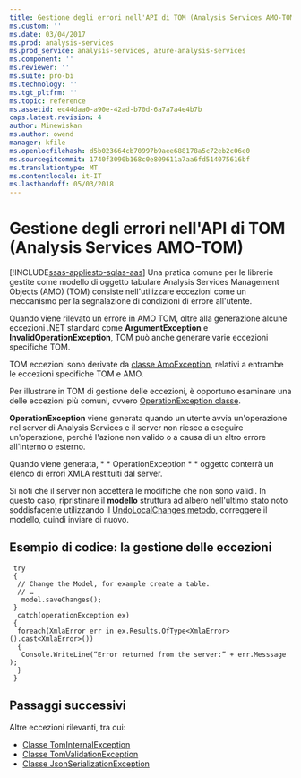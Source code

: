 ```yaml
---
title: Gestione degli errori nell'API di TOM (Analysis Services AMO-TOM) | Documenti Microsoft
ms.custom: ''
ms.date: 03/04/2017
ms.prod: analysis-services
ms.prod_service: analysis-services, azure-analysis-services
ms.component: ''
ms.reviewer: ''
ms.suite: pro-bi
ms.technology: ''
ms.tgt_pltfrm: ''
ms.topic: reference
ms.assetid: ec44daa0-a90e-42ad-b70d-6a7a7a4e4b7b
caps.latest.revision: 4
author: Minewiskan
ms.author: owend
manager: kfile
ms.openlocfilehash: d5b023664cb70997b9aee688178a5c72eb2c06e0
ms.sourcegitcommit: 1740f3090b168c0e809611a7aa6fd514075616bf
ms.translationtype: MT
ms.contentlocale: it-IT
ms.lasthandoff: 05/03/2018
---
```

# <a name="handling-errors-in-the-tom-api-analysis-services-amo-tom"></a>Gestione degli errori nell'API di TOM (Analysis Services AMO-TOM)
[!INCLUDE[ssas-appliesto-sqlas-aas](../../includes/ssas-appliesto-sqlas-aas.md)]
Una pratica comune per le librerie gestite come modello di oggetto tabulare Analysis Services Management Objects (AMO) (TOM) consiste nell'utilizzare eccezioni come un meccanismo per la segnalazione di condizioni di errore all'utente.  

Quando viene rilevato un errore in AMO TOM, oltre alla generazione alcune eccezioni .NET standard come **ArgumentException** e **InvalidOperationException**, TOM può anche generare varie eccezioni specifiche TOM.  

TOM eccezioni sono derivate da [classe AmoException](http://msdn.microsoft.com/library/microsoft.analysisservices.amoexception.aspx), relativi a entrambe le eccezioni specifiche TOM e AMO. 

Per illustrare in TOM di gestione delle eccezioni, è opportuno esaminare una delle eccezioni più comuni, ovvero [OperationException classe](http://msdn.microsoft.com/library/microsoft.analysisservices.operationexception.aspx).

**OperationException** viene generata quando un utente avvia un'operazione nel server di Analysis Services e il server non riesce a eseguire un'operazione, perché l'azione non valido o a causa di un altro errore all'interno o esterno. 

Quando viene generata, * * OperationException * * oggetto conterrà un elenco di errori XMLA restituiti dal server. 

Si noti che il server non accetterà le modifiche che non sono validi. In questo caso, ripristinare il **modello** struttura ad albero nell'ultimo stato noto soddisfacente utilizzando il [UndoLocalChanges metodo](http://msdn.microsoft.com/library/microsoft.analysisservices.tabular.model.undolocalchanges.aspx), correggere il modello, quindi inviare di nuovo. 

## <a name="code-example-handle-exceptions"></a>Esempio di codice: la gestione delle eccezioni 
 
```
 try 
 { 
  // Change the Model, for example create a table. 
  // … 
   model.saveChanges(); 
 } 
  catch(operationException ex) 
 { 
  foreach(XmlaError err in ex.Results.OfType<XmlaError>().cast<XmlaError>()) 
  { 
   Console.WriteLine(“Error returned from the server:” + err.Messsage ); 
  } 
 } 
```

## <a name="next-steps"></a>Passaggi successivi

Altre eccezioni rilevanti, tra cui:

- [Classe TomInternalException](http://msdn.microsoft.com/library/microsoft.analysisservices.tabular.tominternalexception.aspx)
- [Classe TomValidationException](http://msdn.microsoft.com/library/microsoft.analysisservices.tabular.tomvalidationexception.aspx)
- [Classe JsonSerializationException](http://www.newtonsoft.com/json/help/html/T_Newtonsoft_Json_JsonSerializationException.htm)
